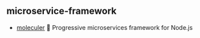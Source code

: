 ## microservice-framework

- [moleculer](https://github.com/moleculerjs/moleculer) :rocket: Progressive microservices framework for Node.js
